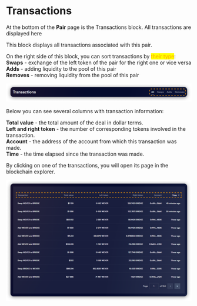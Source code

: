# Transactions

At the bottom of the **Pair** page is the Transactions block. All transactions are displayed here

This block displays all transactions associated with this pair.

On the right side of this block, you can sort transactions by <mark style="color:orange;">their type</mark>: \
**Swaps** - exchange of the left token of the pair for the right one or vice versa \
**Adds** - adding liquidity to the pool of this pair \
**Removes** - removing liquidity from the pool of this pair

![](<../../../../.gitbook/assets/image (18).png>)

Below you can see several columns with transaction information:

**Total value** - the total amount of the deal in dollar terms.\
**Left and right token** - the number of corresponding tokens involved in the transaction.\
**Account** - the address of the account from which this transaction was made.\
**Time** - the time elapsed since the transaction was made.

By clicking on one of the transactions, you will open its page in the blockchain explorer.

![](<../../../../.gitbook/assets/image (70).png>)
